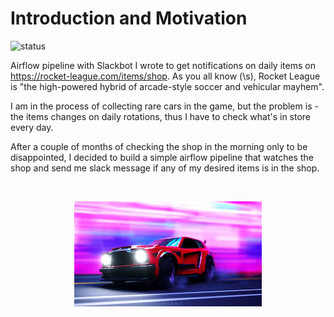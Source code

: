 # Introduction and Motivation
![status](https://circleci.com/gh/Masamerc/fennec-alert.svg?style=shield)

Airflow pipeline with Slackbot I wrote to get notifications on daily items on https://rocket-league.com/items/shop.
As you all know (\s), Rocket League is "the high-powered hybrid of arcade-style soccer and vehicular mayhem".

I am in the process of collecting rare cars in the game, but the problem is - the items changes on daily rotations, thus I have to check what's in store every day.

After a couple of months of checking the shop in the morning only to be disappointed, I decided to build a simple airflow pipeline that watches the shop and send me slack message if any of my desired items is in the shop.

<br>
<p align="center">
  <img src="beautiful_beast.png" />
</p>
